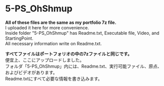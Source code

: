 # 5-PS_OhShmup

**All of these files are the same as my portfolio 7z file.**<br />
I uploaded it here for more convenience.<br />
Inside folder "5-PS_OhShmup" has Readme.txt, Executable file, Video, and StartingPoint.<br />
All necessary information write on Readme.txt.<br />

**すべてファイルはポートフォリオの中の7zファイルと同じです。**<br />
便宜上、ここにアップロードしました。<br />
フォルダ「5-PS_OhShmup」内には、Readme.txt、実行可能ファイル、原点、およびビデオがあります。<br />
Readme.txtにすべて必要な情報を書き込みます。<br />
